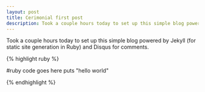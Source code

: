 ```yaml
---
layout: post
title: Cerimonial first post
description: Took a couple hours today to set up this simple blog powered by Jekyll..
---
```


Took a couple hours today to set up this simple blog powered by Jekyll
(for static site generation in Ruby) and Disqus for comments.

{% highlight ruby %}

#ruby code goes here
puts "hello world"

{% endhighlight %}

